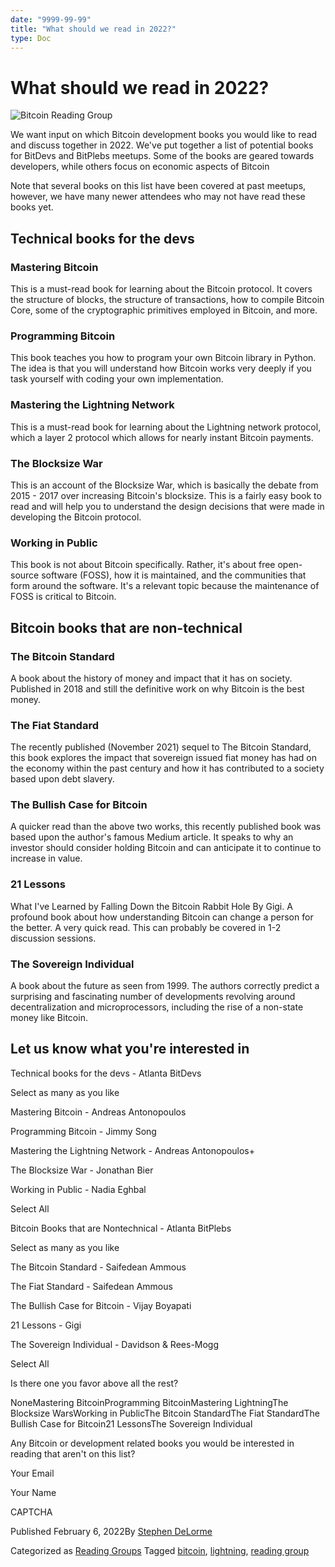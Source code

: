 ```yaml
---
date: "9999-99-99"
title: "What should we read in 2022?"
type: Doc
---
```

# What should we read in 2022?

![Bitcoin Reading
Group](content/uploads/2022/01/ATLBitDevs_2022_ReadingGroup_Generic-1568x882.png)

We want input on which Bitcoin development books you would like to read and
discuss together in 2022. We've put together a list of potential books for
BitDevs and BitPlebs meetups. Some of the books are geared towards developers,
while others focus on economic aspects of Bitcoin

Note that several books on this list have been covered at past meetups,
however, we have many newer attendees who may not have read these books yet.

## Technical books for the devs

### Mastering Bitcoin

This is a must-read book for learning about the Bitcoin protocol. It covers
the structure of blocks, the structure of transactions, how to compile Bitcoin
Core, some of the cryptographic primitives employed in Bitcoin, and more.

### Programming Bitcoin

This book teaches you how to program your own Bitcoin library in Python. The
idea is that you will understand how Bitcoin works very deeply if you task
yourself with coding your own implementation.

### Mastering the Lightning Network

This is a must-read book for learning about the Lightning network protocol,
which a layer 2 protocol which allows for nearly instant Bitcoin payments.

### The Blocksize War

This is an account of the Blocksize War, which is basically the debate from
2015 - 2017 over increasing Bitcoin's blocksize. This is a fairly easy book to
read and will help you to understand the design decisions that were made in
developing the Bitcoin protocol.

### Working in Public

This book is not about Bitcoin specifically. Rather, it's about free open-
source software (FOSS), how it is maintained, and the communities that form
around the software. It's a relevant topic because the maintenance of FOSS is
critical to Bitcoin.

## Bitcoin books that are non-technical

### The Bitcoin Standard

A book about the history of money and impact that it has on society. Published
in 2018 and still the definitive work on why Bitcoin is the best money.

### The Fiat Standard

The recently published (November 2021) sequel to The Bitcoin Standard, this
book explores the impact that sovereign issued fiat money has had on the
economy within the past century and how it has contributed to a society based
upon debt slavery.

### The Bullish Case for Bitcoin

A quicker read than the above two works, this recently published book was
based upon the author's famous Medium article. It speaks to why an investor
should consider holding Bitcoin and can anticipate it to continue to increase
in value.

### 21 Lessons

What I've Learned by Falling Down the Bitcoin Rabbit Hole By Gigi. A profound
book about how understanding Bitcoin can change a person for the better. A
very quick read. This can probably be covered in 1-2 discussion sessions.

### The Sovereign Individual

A book about the future as seen from 1999. The authors correctly predict a
surprising and fascinating number of developments revolving around
decentralization and microprocessors, including the rise of a non-state money
like Bitcoin.

## Let us know what you're interested in

Technical books for the devs - Atlanta BitDevs

Select as many as you like

Mastering Bitcoin - Andreas Antonopoulos

Programming Bitcoin - Jimmy Song

Mastering the Lightning Network - Andreas Antonopoulos+

The Blocksize War - Jonathan Bier

Working in Public - Nadia Eghbal

Select All

Bitcoin Books that are Nontechnical - Atlanta BitPlebs

Select as many as you like

The Bitcoin Standard - Saifedean Ammous

The Fiat Standard - Saifedean Ammous

The Bullish Case for Bitcoin - Vijay Boyapati

21 Lessons - Gigi

The Sovereign Individual - Davidson & Rees-Mogg

Select All

Is there one you favor above all the rest?

NoneMastering BitcoinProgramming BitcoinMastering LightningThe Blocksize
WarsWorking in PublicThe Bitcoin StandardThe Fiat StandardThe Bullish Case for
Bitcoin21 LessonsThe Sovereign Individual

Any Bitcoin or development related books you would be interested in reading
that aren't on this list?

Your Email

Your Name

CAPTCHA

Published February 6, 2022By [Stephen DeLorme](author/stephen/index.html)

Categorized as [Reading Groups](category/reading-groups/index.html) Tagged
[bitcoin](tag/bitcoin/index.html), [lightning](tag/lightning/index.html),
[reading group](tag/reading-group/index.html)

#